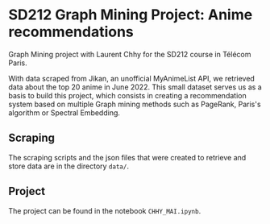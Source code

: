 # SD212 Graph Mining Project: Anime recommendations

Graph Mining project with Laurent Chhy for the SD212 course in Télécom Paris.

With data scraped from Jikan, an unofficial MyAnimeList API, we retrieved data about the top 20 anime in June 2022. This small dataset serves us as a basis to build this project, which consists in creating a recommendation system based on multiple Graph mining methods such as PageRank, Paris's algorithm or Spectral Embedding.

## Scraping
The scraping scripts and the json files that were created to retrieve and store data are in the directory `data/`.

## Project
The project can be found in the notebook `CHHY_MAI.ipynb`.